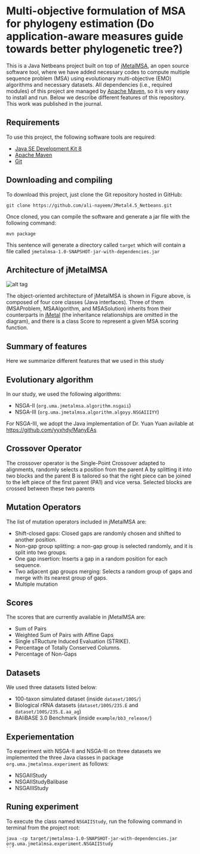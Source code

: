 # Multi-objective formulation of MSA for phylogeny estimation (Do application-aware measures guide towards better phylogenetic tree?)
This is a Java Netbeans project built on top of [jMetalMSA](https://github.com/jMetal/jMetalMSA), an open source software tool, where we have added necessary codes to compute multiple sequence problem (MSA) using evolutionary multi-objective (EMO) algorithms and necessary datasets. All dependencies (i.e., required modules) of this project are managed by [Apache Maven](https://maven.apache.org/), so it is very easy to install and run. Below we describe different features of this repository. This work was published in the journal. 

## Requirements
To use this project, the following software tools are required:
* [Java SE Development Kit 8](http://www.oracle.com/technetwork/java/javase/downloads/jdk8-downloads-2133151.html?ssSourceSiteId=otnes)
* [Apache Maven](https://maven.apache.org/)
* [Git](https://git-scm.com/)

## Downloading and compiling
To download this project, just clone the Git repository hosted in GitHub:
```
git clone https://github.com/ali-nayeem/JMetal4.5_Netbeans.git
```
Once cloned, you can compile the software and generate a jar file with the following command:
```
mvn package
```
This sentence will generate a directory called `target` which will contain a file called `jmetalmsa-1.0-SNAPSHOT-jar-with-dependencies.jar`


## Architecture of jMetalMSA

![alt tag](https://github.com/jMetal/jMetalMSA/blob/master/architecture/jmetalmsaarchitecture.png)

The object-oriented architecture of jMetalMSA is shown in Figure above, is composed of four core classes
(Java interfaces). Three of them (MSAProblem, MSAAlgorithm, and MSASolution) inherits from their
counterparts in [jMetal](https://github.com/jMetal/jMetal) (the inheritance relationships are omitted in the diagram), and there is a class Score to represent a
given MSA scoring function.

## Summary of features
Here we summarize different features that we used in this study

## Evolutionary algorithm
In our study, we used the following algorithms:
* NSGA-II (`org.uma.jmetalmsa.algorithm.nsgaii`)
* NSGA-III (`org.uma.jmetalmsa.algorithm.algoyy.NSGAIIIYY`)

For NSGA-III, we adopt the Java implementation of Dr. Yuan Yuan avilable at https://github.com/yyxhdy/ManyEAs

## Crossover Operator
The crossover operator is the Single-Point Crossover adapted to alignments, randomly selects a position from the parent A
by splitting it into two blocks and the parent B is tailored so that the right piece can be joined to the left piece of
the first parent (PA1) and vice versa. Selected blocks are crossed between these two parents

## Mutation Operators
The list of mutation operators included in jMetalMSA are:
* Shift-closed gaps: Closed gaps are randomly chosen and shifted to another position.
* Non-gap group splitting: a non-gap group is selected randomly, and it is split into two groups.
* One gap insertion: Inserts a gap in a random position for each sequence.
* Two adjacent gap groups merging: Selects a random group of gaps and merge with its nearest group of gaps.
* Multiple mutation

## Scores
The scores that are currently available in jMetalMSA are:
* Sum of Pairs
* Weighted Sum of Pairs with Affine Gaps
* Single sTRucture Induced Evaluation (STRIKE).
* Percentage of Totally Conserved Columns.
* Percentage of Non-Gaps

## Datasets
We used three datasets listed below:
 * 100-taxon simulated dataset (inside `dataset/100S/`)
 * Biological rRNA datasets (`dataset/100S/23S.E` and `dataset/100S/23S.E.aa_ag`)
 * BAliBASE 3.0 Benchmark (inside `example/bb3_release/`)

## Experiementation
To experiment with NSGA-II and NSGA-III on three datasets we implemented the three Java classes in package `org.uma.jmetalmsa.experiment` as follows:
 * NSGAIIStudy 
 * NSGAIIStudyBalibase
 * NSGAIIIStudy



## Runing experiment

To execute the class named `NSGAIIStudy`, run the following command in terminal from the project root:

````
java -cp target/jmetalmsa-1.0-SNAPSHOT-jar-with-dependencies.jar org.uma.jmetalmsa.experiment.NSGAIIStudy
```
